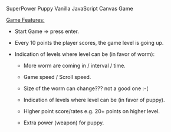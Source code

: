 SuperPower Puppy
Vanilla JavaScript Canvas Game

<ins>Game Features:</ins>

- Start Game => press enter.

- Every 10 points the player scores, the game level is going up.
- Indication of levels where level can be (in favor of worm):

  - More worm are coming in / interval / time.
  - Game speed / Scroll speed.
  - Size of the worm can change??? not a good one :-(

  - Indication of levels where level can be (in favor of puppy).
  - Higher point score/rates e.g. 20+ points on higher level.
  - Extra power (weapon) for puppy.
